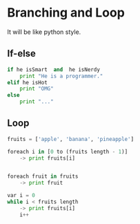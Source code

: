 # Branching and Loop
It will be like python style.

## If-else
```python
if he isSmart  and  he isNerdy
    print "He is a programmer."
elif he isHot
    print "OMG"
else 
    print "..."
```

## Loop
```python
fruits = ['apple', 'banana', 'pineapple']

foreach i in [0 to (fruits length - 1)]
    -> print fruits[i]


foreach fruit in fruits
    -> print fruit

var i = 0
while i < fruits length
    -> print fruits[i]
    i++
```
